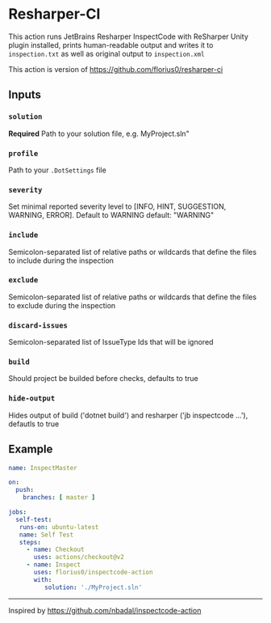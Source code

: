 # Resharper-CI

This action runs JetBrains Resharper InspectCode with ReSharper Unity plugin installed, prints human-readable output and writes it to `inspection.txt` as well as original output to `inspection.xml`

This action is version of <https://github.com/florius0/resharper-ci>

## Inputs

### `solution`

  **Required** Path to your solution file, e.g. MyProject.sln"

### `profile`

  Path to your `.DotSettings` file

### `severity`

  Set minimal reported severity level to [INFO, HINT, SUGGESTION, WARNING, ERROR]. Default to WARNING
  default: "WARNING"

### `include`

  Semicolon-separated list of relative paths or wildcards that define the files to include during the inspection

### `exclude`

  Semicolon-separated list of relative paths or wildcards that define the
  files to exclude during the inspection

### `discard-issues`

  Semicolon-separated list of IssueType Ids that will be ignored

### `build`

  Should project be builded before checks, defaults to true

### `hide-output`

  Hides output of build ('dotnet build') and resharper ('jb inspectcode ...'), defautls to true

## Example

```yaml
name: InspectMaster

on:
  push:
    branches: [ master ]

jobs:
  self-test:
   runs-on: ubuntu-latest
   name: Self Test
   steps:
     - name: Checkout
       uses: actions/checkout@v2
     - name: Inspect
       uses: florius0/inspectcode-action
       with:
          solution: './MyProject.sln'
```

------
Inspired by <https://github.com/nbadal/inspectcode-action>
